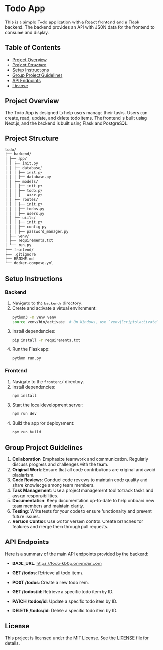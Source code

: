 # Todo App

This is a simple Todo application with a React frontend and a Flask backend. The backend provides an API with JSON data for the frontend to consume and display.

## Table of Contents

- [Project Overview](#project-overview)
- [Project Structure](#project-structure)
- [Setup Instructions](#setup-instructions)
- [Group Project Guidelines](#group-project-guidelines)
- [API Endpoints](#api-endpoints)
- [License](#license)

## Project Overview

The Todo App is designed to help users manage their tasks. Users can create, read, update, and delete todo items. The frontend is built using Next.js, and the backend is built using Flask and PostgreSQL.

## Project Structure

```bash
todo/
├── backend/
│ ├── app/
│ │ ├── init.py
│ │ ├── database/
│ │ │ ├── init.py
│ │ │ ├── database.py
│ │ ├── models/
│ │ │ ├── init.py
│ │ │ ├── todo.py
│ │ │ ├── user.py
│ │ ├── routes/
│ │ │ ├── init.py
│ │ │ ├── todos.py
│ │ │ ├── users.py
│ │ ├── utils/
│ │ │ ├── init.py
│ │ │ ├── config.py
│ │ │ ├── password_manager.py
│ ├── venv/
│ ├── requirements.txt
│ └── run.py
├── frontend/
├── .gitignore
├── README.md
└── docker-compose.yml
```

## Setup Instructions

### Backend

1. Navigate to the `backend/` directory.
2. Create and activate a virtual environment:
   ```sh
   python3 -m venv venv
   source venv/bin/activate  # On Windows, use `venv\Scripts\activate`
   ```
3. Install dependencies:
   ```sh
   pip install -r requirements.txt
   ```
4. Run the Flask app:
   ```sh
   python run.py
   ```

### Frontend

1. Navigate to the `frontend/` directory.
2. Install dependencies:
   ```sh
   npm install
   ```
3. Start the local development server:
   ```sh
   npm run dev
   ```
4. Build the app for deployement:
   ```sh
   npm run build
   ```

## Group Project Guidelines

1. **Collaboration**: Emphasize teamwork and communication. Regularly discuss progress and challenges with the team.
2. **Original Work**: Ensure that all code contributions are original and avoid plagiarism.
3. **Code Reviews**: Conduct code reviews to maintain code quality and share knowledge among team members.
4. **Task Management**: Use a project management tool to track tasks and assign responsibilities.
5. **Documentation**: Keep documentation up-to-date to help onboard new team members and maintain clarity.
6. **Testing**: Write tests for your code to ensure functionality and prevent future issues.
7. **Version Control**: Use Git for version control. Create branches for features and merge them through pull requests.

## API Endpoints

Here is a summary of the main API endpoints provided by the backend:

- **BASE_URL**: https://todo-kb6p.onrender.com

- **GET /todos**: Retrieve all todo items.
- **POST /todos**: Create a new todo item.
- **GET /todos/id**: Retrieve a specific todo item by ID.
- **PATCH /todos/id**: Update a specific todo item by ID.
- **DELETE /todos/id**: Delete a specific todo item by ID.

## License

This project is licensed under the MIT License. See the [LICENSE](LICENSE) file for details.
